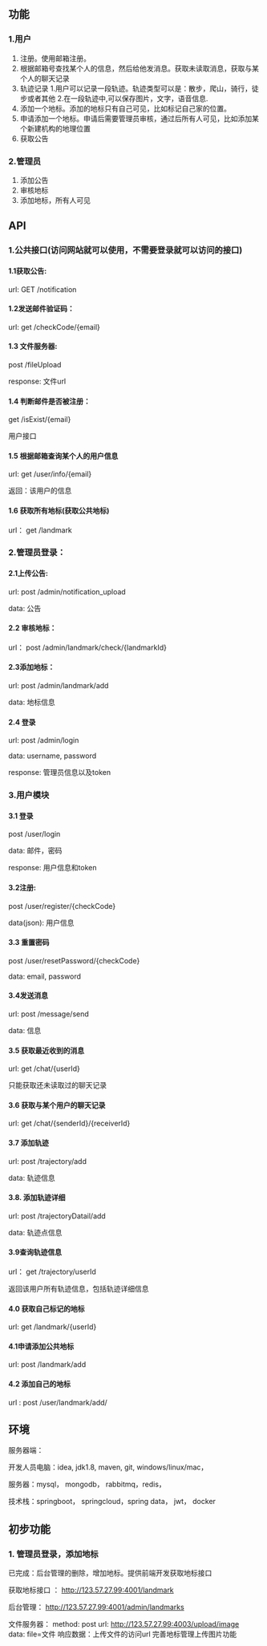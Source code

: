 ## 功能

### 1.用户

1. 注册。使用邮箱注册。
2. 根据邮箱号查找某个人的信息，然后给他发消息。获取未读取消息，获取与某个人的聊天记录
3. 轨迹记录
   	1.用户可以记录一段轨迹。轨迹类型可以是：散步，爬山，骑行，徒步或者其他
    2.在一段轨迹中,可以保存图片，文字，语音信息.
4. 添加一个地标。添加的地标只有自己可见，比如标记自己家的位置。
5. 申请添加一个地标。申请后需要管理员审核，通过后所有人可见，比如添加某个新建机构的地理位置
6. 获取公告

### 2.管理员

1. 添加公告
2. 审核地标
3. 添加地标，所有人可见

## API

### 1.公共接口(访问网站就可以使用，不需要登录就可以访问的接口)

#### 1.1获取公告:

url:  GET     /notification  



#### 1.2发送邮件验证码：

url:  get                 /checkCode/{email}



#### 1.3 文件服务器:

 post         /fileUpload

response: 文件url



#### 1.4 判断邮件是否被注册：

get                 /isExist/{email}

用户接口



#### 1.5 根据邮箱查询某个人的用户信息

url: get   /user/info/{email}

返回：该用户的信息

#### 1.6 获取所有地标(获取公共地标)

url：   get   /landmark





### 2.管理员登录：

#### 2.1上传公告:

url: post    /admin/notification_upload

data: 公告



#### 2.2 审核地标：

url： post    /admin/landmark/check/{landmarkId}



#### 2.3添加地标：

url: post   /admin/landmark/add

data: 地标信息



#### 2.4 登录

url:  post   /admin/login

data: username, password

response: 管理员信息以及token



### 3.用户模块

#### 3.1 登录

post  /user/login

data: 邮件，密码

response: 用户信息和token



#### 3.2注册: 

post         /user/register/{checkCode}

data(json): 用户信息



#### 3.3 重置密码

post  /user/resetPassword/{checkCode}

data: email, password



#### 3.4发送消息

url:   post /message/send

data: 信息



#### 3.5 获取最近收到的消息

url:     get      /chat/{userId} 

只能获取还未读取过的聊天记录



#### 3.6 获取与某个用户的聊天记录

url:  get   /chat/{senderId}/{receiverId}



#### 3.7 添加轨迹

url: post  /trajectory/add

data: 轨迹信息



#### 3.8. 添加轨迹详细

url:  post  /trajectoryDatail/add

data: 轨迹点信息



#### 3.9查询轨迹信息

url： get  /trajectory/userId

返回该用户所有轨迹信息，包括轨迹详细信息



#### 4.0 获取自己标记的地标

url: get   /landmark/{userId}



#### 4.1申请添加公共地标

url:  post    /landmark/add



#### 4.2 添加自己的地标

url : post   /user/landmark/add/



## 环境

服务器端：

开发人员电脑：idea,  jdk1.8, maven,  git,  windows/linux/mac， 

服务器：mysql， mongodb， rabbitmq，redis，

技术栈：springboot， springcloud，spring data， jwt， docker





## 初步功能

### 1. 管理员登录，添加地标

已完成：后台管理的删除，增加地标。提供前端开发获取地标接口

 获取地标接口 ： http://123.57.27.99:4001/landmark 

后台管理： http://123.57.27.99:4001/admin/landmarks 

文件服务器：
method: post 
url:  http://123.57.27.99:4003/upload/image  
data: file=文件
响应数据：上传文件的访问url
完善地标管理上传图片功能


